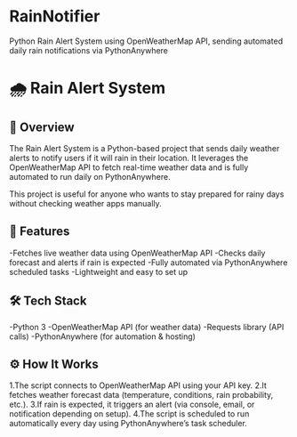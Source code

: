 # RainNotifier
Python Rain Alert System using OpenWeatherMap API, sending automated daily rain notifications via PythonAnywhere

# 🌧️ Rain Alert System
## 📌 Overview

The Rain Alert System is a Python-based project that sends daily weather alerts to notify users if it will rain in their location. It leverages the OpenWeatherMap API to fetch real-time weather data and is fully automated to run daily on PythonAnywhere.

This project is useful for anyone who wants to stay prepared for rainy days without checking weather apps manually.

## 🚀 Features

-Fetches live weather data using OpenWeatherMap API
-Checks daily forecast and alerts if rain is expected
-Fully automated via PythonAnywhere scheduled tasks
-Lightweight and easy to set up

## 🛠️ Tech Stack
-Python 3
-OpenWeatherMap API (for weather data)
-Requests library (API calls)
-PythonAnywhere (for automation & hosting)

## ⚙️ How It Works
1.The script connects to OpenWeatherMap API using your API key.
2.It fetches weather forecast data (temperature, conditions, rain probability, etc.).
3.If rain is expected, it triggers an alert (via console, email, or notification depending on setup).
4.The script is scheduled to run automatically every day using PythonAnywhere’s task scheduler.
